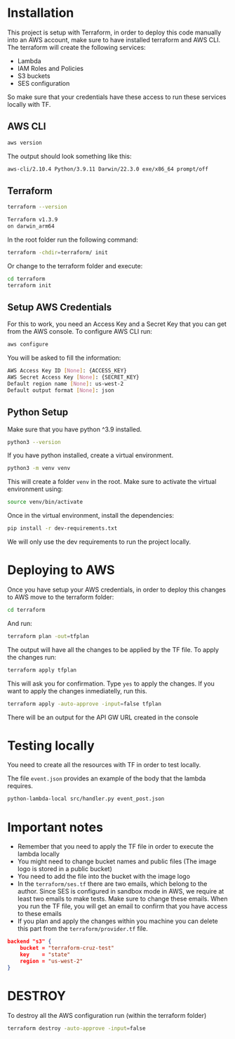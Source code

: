 # Installation

This project is setup with Terraform, in order to deploy this code manually into an AWS account, make sure to have installed terraform and AWS CLI.
The terraform will create the following services:

- Lambda
- IAM Roles and Policies
- S3 buckets
- SES configuration

So make sure that your credentials have these access to run these services locally with TF.

## AWS CLI

```bash
aws version
```

The output should look something like this:

```bash
aws-cli/2.10.4 Python/3.9.11 Darwin/22.3.0 exe/x86_64 prompt/off
```

## Terraform

```bash
terraform --version
```

```bash
Terraform v1.3.9
on darwin_arm64
```

In the root folder run the following command:

```bash
terraform -chdir=terraform/ init
```

Or change to the terraform folder and execute:

```bash
cd terraform
terraform init
```

## Setup AWS Credentials

For this to work, you need an Access Key and a Secret Key that you can get from the AWS console. To configure AWS CLI run:

```bash
aws configure
```

You will be asked to fill the information:

```bash
AWS Access Key ID [None]: {ACCESS_KEY}
AWS Secret Access Key [None]: {SECRET_KEY}
Default region name [None]: us-west-2
Default output format [None]: json
```

## Python Setup

Make sure that you have python ^3.9 installed.

```bash
python3 --version
```

If you have python installed, create a virtual environment.

```bash
python3 -m venv venv
```

This will create a folder `venv` in the root. Make sure to activate the virtual environment using:

```bash
source venv/bin/activate
```

Once in the virtual environment, install the dependencies:

```bash
pip install -r dev-requirements.txt
```

We will only use the dev requirements to run the project locally.

# Deploying to AWS

Once you have setup your AWS credentials, in order to deploy this changes to AWS move to the terraform folder:

```bash
cd terraform
```

And run:

```bash
terraform plan -out=tfplan
```

The output will have all the changes to be applied by the TF file. To apply the changes run:

```bash
terraform apply tfplan
```

This will ask you for confirmation. Type `yes` to apply the changes. If you want to apply the changes
inmediatelly, run this.

```bash
terraform apply -auto-approve -input=false tfplan
```

There will be an output for the API GW URL created in the console

# Testing locally

You need to create all the resources with TF in order to test locally.

The file `event.json` provides an example of the body that the lambda requires.

```bash
python-lambda-local src/handler.py event_post.json
```

# Important notes

- Remember that you need to apply the TF file in order to execute the lambda locally
- You might need to change bucket names and public files (The image logo is stored in a public bucket)
- You need to add the file into the bucket with the image logo
- In the `terraform/ses.tf` there are two emails, which belong to the author. Since SES is configured in sandbox mode in AWS, we require at least two emails to make tests. Make sure
  to change these emails. When you run the TF file, you will get an email to confirm that you have access to these emails
- If you plan and apply the changes within you machine you can delete this part from the `terraform/provider.tf` file.

```json
backend "s3" {
    bucket = "terraform-cruz-test"
    key    = "state"
    region = "us-west-2"
}
```

# DESTROY

To destroy all the AWS configuration run (within the terraform folder)

```bash
terraform destroy -auto-approve -input=false
```
